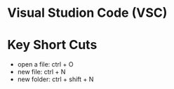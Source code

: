 # Visual Studion Code (VSC)
Key Short Cuts
=========================


- open a file: ctrl + O
- new file: ctrl + N
- new folder: ctrl + shift + N
